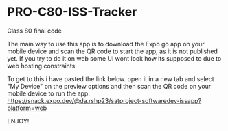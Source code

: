 # PRO-C80-ISS-Tracker

Class 80 final code

The main way to use this app is to download the Expo go app on your mobile device and scan the QR code to start the app, as it is not published yet. 
If you try to do it on web some UI wont look how its supposed to due to web hosting constraints.

To get to this i have pasted the link below. open it in a new tab and select "My Device" on the preview options and then scan the QR code on your mobile device to run the app.
https://snack.expo.dev/@da.rshp23/satproject-softwaredev-issapp?platform=web

ENJOY!
